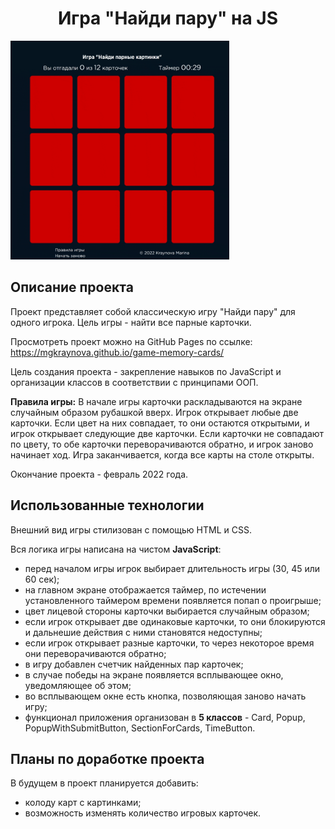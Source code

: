 <h1 align="center">Игра "Найди пару" на JS</h1>

<img src="./images/game-preview.gif" title="memory game" width="350px" height="350px">

<h2 align="left">Описание проекта</h2>

Проект представляет собой классическую игру "Найди пару" для одного игрока. Цель игры - найти все парные карточки.

Просмотреть проект можно на GitHub Pages по ссылке: https://mgkraynova.github.io/game-memory-cards/

Цель создания проекта - закрепление навыков по JavaScript и организации классов в соответствии с принципами ООП.

**Правила игры:**
В начале игры карточки раскладываются на экране случайным образом рубашкой вверх.
Игрок открывает любые две карточки. Если цвет на них совпадает, то они остаются открытыми, и игрок открывает следующие две карточки. Если карточки не совпадают по цвету, то обе карточки переворачиваются обратно, и игрок заново начинает ход.
Игра заканчивается, когда все карты на столе открыты.

Окончание проекта - февраль 2022 года.

<h2 align="left">Использованные технологии</h2>

Внешний вид игры стилизован с помощью HTML и CSS.

Вся логика игры написана на чистом **JavaScript**:

- перед началом игры игрок выбирает длительность игры (30, 45 или 60 сек);
- на главном экране отображается таймер, по истечении установленного таймером времени появляется попап о проигрыше;
- цвет лицевой стороны карточки выбирается случайным образом;
- если игрок открывает две одинаковые карточки, то они блокируются и дальнешие действия с ними становятся недоступны;
- если игрок открывает разные карточки, то через некоторое время они переворачиваются обратно;
- в игру добавлен счетчик найденных пар карточек;
- в случае победы на экране появляется всплывающее окно, уведомляющее об этом;
- во всплывающем окне есть кнопка, позволяющая заново начать игру;
- функционал приложения организован в **5 классов** - Card, Popup, PopupWithSubmitButton, SectionForCards, TimeButton.


<h2 align="left">Планы по доработке проекта</h2>

В будущем в проект планируется добавить:

- колоду карт с картинками;
- возможность изменять количество игровых карточек.

